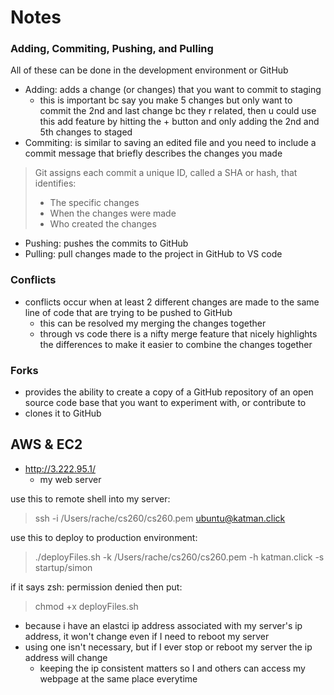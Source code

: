 # Notes

### Adding, Commiting, Pushing, and Pulling

All of these can be done in the development environment or GitHub

- Adding: adds a change (or changes) that you want to commit to staging
    - this is important bc say you make 5 changes but only want to commit the 2nd and last change bc they r related, then u could use this add feature by hitting the + button and only adding the 2nd and 5th changes to staged
- Commiting: is similar to saving an edited file and you need to include a commit message that briefly describes the changes you made
> Git assigns each commit a unique ID, called a SHA or hash, that identifies:
>   - The specific changes
>   - When the changes were made
>   - Who created the changes
- Pushing: pushes the commits to GitHub
- Pulling: pull changes made to the project in GitHub to VS code

### Conflicts

- conflicts occur when at least 2 different changes are made to the same line of code that are trying to be pushed to GitHub
    - this can be resolved my merging the changes together
    - through vs code there is a nifty merge feature that nicely highlights the differences to make it easier to combine the changes together


### Forks

- provides the ability to create a copy of a GitHub repository of an open source code base that you want to experiment with, or contribute to
- clones it to GitHub

## AWS & EC2

- http://3.222.95.1/
    - my web server

use this to remote shell into my server:
>ssh -i /Users/rache/cs260/cs260.pem ubuntu@katman.click

use this to deploy to production environment:
>./deployFiles.sh -k /Users/rache/cs260/cs260.pem -h katman.click -s startup/simon

if it says zsh: permission denied then put:
>chmod +x deployFiles.sh

- because i have an elastci ip address associated with my server's ip address, it won't change even if I need to reboot my server
- using one isn't necessary, but if I ever stop or reboot my server the ip address will change
    - keeping the ip consistent matters so I and others can access my webpage at the same place everytime
